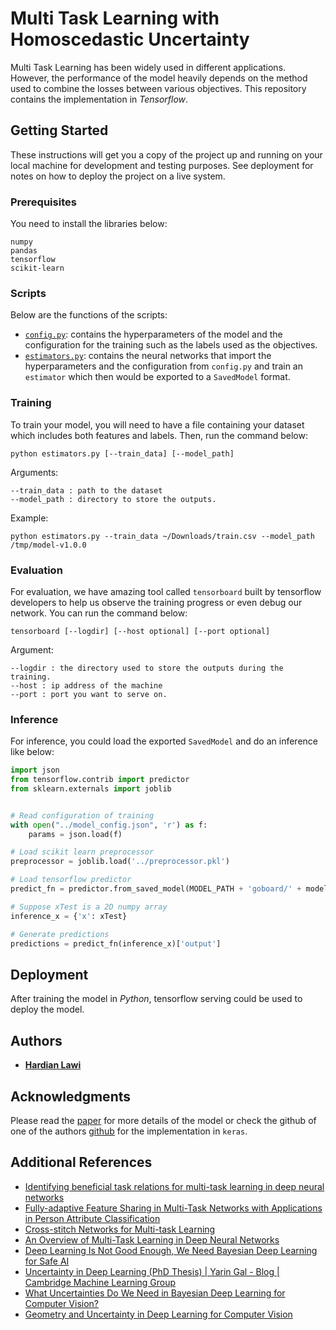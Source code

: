 # Multi Task Learning with Homoscedastic Uncertainty

Multi Task Learning has been widely used in different applications. However, the performance of the model heavily depends on the method used to combine the losses between various objectives. This repository contains the implementation in *Tensorflow*.

## Getting Started

These instructions will get you a copy of the project up and running on your local machine for development and testing purposes. See deployment for notes on how to deploy the project on a live system.

### Prerequisites

You need to install the libraries below:

```
numpy
pandas
tensorflow
scikit-learn
```

### Scripts

Below are the functions of the scripts:

- [`config.py`](https://github.com/hardianlawi/MTL-Homoscedastic-Uncertainty/blob/master/scripts/config.py): contains the hyperparameters of the model and the configuration for the training such as the labels used as the objectives.
- [`estimators.py`](https://github.com/hardianlawi/MTL-Homoscedastic-Uncertainty/blob/master/scripts/estimators.py): contains the neural networks that import the hyperparameters and the configuration from `config.py` and train an `estimator` which then would be exported to a `SavedModel` format.

### Training

To train your model, you will need to have a file containing your dataset which includes both features and labels. Then, run the command below:

```
python estimators.py [--train_data] [--model_path]
```

Arguments:
```
--train_data : path to the dataset
--model_path : directory to store the outputs.
```

Example:
```
python estimators.py --train_data ~/Downloads/train.csv --model_path /tmp/model-v1.0.0
```

### Evaluation

For evaluation, we have amazing tool called `tensorboard` built by tensorflow developers to help us observe the training progress or even debug our network. You can run the command below:

```
tensorboard [--logdir] [--host optional] [--port optional]
```

Argument:
```
--logdir : the directory used to store the outputs during the training.
--host : ip address of the machine
--port : port you want to serve on.
```

### Inference

For inference, you could load the exported `SavedModel` and do an inference like below:

```python
import json
from tensorflow.contrib import predictor
from sklearn.externals import joblib


# Read configuration of training
with open("../model_config.json", 'r') as f:
    params = json.load(f)

# Load scikit learn preprocessor
preprocessor = joblib.load('../preprocessor.pkl')

# Load tensorflow predictor
predict_fn = predictor.from_saved_model(MODEL_PATH + 'goboard/' + model_name)

# Suppose xTest is a 2D numpy array
inference_x = {'x': xTest}

# Generate predictions
predictions = predict_fn(inference_x)['output']
```

## Deployment

After training the model in *Python*, tensorflow serving could be used to deploy the model.

## Authors

* [**Hardian Lawi**](https://github.com/hardianlawi)

## Acknowledgments

Please read the [paper](https://arxiv.org/abs/1705.07115) for more details of the model or check the github of one of the authors [github](https://github.com/yaringal/multi-task-learning-example) for the implementation in `keras`.

## Additional References

- [Identifying beneficial task relations for multi-task learning in deep neural networks](http://www.aclweb.org/anthology/E17-2026)
- [Fully-adaptive Feature Sharing in Multi-Task Networks with Applications in Person Attribute Classification](https://arxiv.org/pdf/1611.05377.pdf)
- [Cross-stitch Networks for Multi-task Learning](https://arxiv.org/pdf/1604.03539.pdf)
- [An Overview of Multi-Task Learning in Deep Neural Networks](http://ruder.io/multi-task/)
- [Deep Learning Is Not Good Enough, We Need Bayesian Deep Learning for Safe AI](https://alexgkendall.com/computer_vision/bayesian_deep_learning_for_safe_ai/)
- [Uncertainty in Deep Learning (PhD Thesis) | Yarin Gal - Blog | Cambridge Machine Learning Group](http://mlg.eng.cam.ac.uk/yarin/blog_2248.html)
- [What Uncertainties Do We Need in Bayesian Deep Learning for Computer Vision?](https://arxiv.org/abs/1703.04977)
- [Geometry and Uncertainty in Deep Learning for Computer Vision](https://alexgkendall.com/media/presentations/oxford_seminar.pdf)
